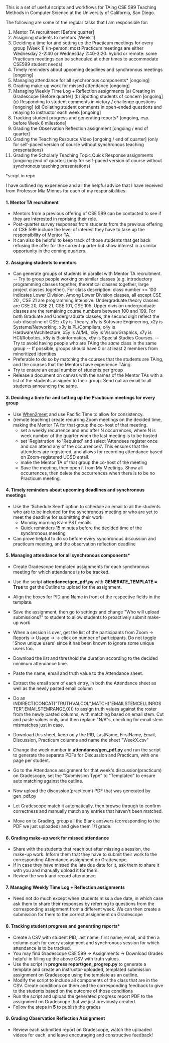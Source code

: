 This is a set of useful scripts and workflows for TAing CSE 599 Teaching Methods in Computer Science at the University of California, San Diego.

The following are some of the regular tasks that I am responsible for:

1) Mentor TA recruitment [Before quarter]
2) Assigning students to mentors [Week 1]
3) Deciding a time for and setting up the Practicum meetings for every group [Week 1] (in-person: most Practicum meetings are either Wednesday 2-2:40 or Wednesday 2:40-3:20: hybrid or remote: some Practicum meetings can be scheduled at other times to accommodate CSE599 student needs)
4) Timely reminders about upcoming deadlines and synchronous meetings [ongoing]
5) Managing attendance for all synchronous components* [ongoing]
6) Grading make-up work for missed attendance [ongoing]
7) Managing Weekly Time Log + Reflection assignments 
    (a) Creating in Gradescope [Before quarter]
    (b) Spotting students of concern [ongoing]
    (c) Responding to student comments in victory / challenge questions [ongoing]
    (d) Collating student comments in open-ended questions and relaying to instructor each week [ongoing]
9) Tracking student progress and generating reports* [ongoing, esp. before Week 6 milestone]
10) Grading the Observation Reflection assignment [ongoing / end of quarter]
11) Grading the Teaching Resource Video [ongoing / end of quarter] (only for self-paced version of course without synchronous teaching presentations)
12) Grading the Scholarly Teaching Topic Quick Response assignments [ongoing /end of quarter] (only for self-paced version of course without synchronous teaching presentations)

*script in repo

I have outlined my experience and all the helpful advice that I have received from Professor Mia Minnes for each of my responsibilities.

#### 1. Mentor TA recruitment
- Mentors from a previous offering of CSE 599 can be contacted to see if they are interested in reprising their role.
- Post-quarter survey responses from students from the previous offering of CSE 599 include the level of interest they have to take up the responsibility of Mentor TA.
- It can also be helpful to keep track of those students that get back refusing the offer for the current quarter but show interest in a similar opportunity in the coming quarters.

#### 2. Assigning students to mentors
- Can generate groups of students in parallel with Mentor TA recruitment. 
-- Try to group people working on similar classes (e.g. introductory programming classes together, theoretical classes together, large project classes together). For class description: class number <= 100 indicates Lower Division. Among Lower Division classes, all except CSE 20 , CSE 21 are programming intensive. Undergraduate theory classes are CSE 20, CSE 21, CSE 101, CSE 105. Upper division undergraduate classes are the remaining course numbers between 100 and 199. For both Graduate and Undergraduate classes, the second digit reflect the sub-discipline of CSE: x0y is Theory, x1y is Software Engineering, x2y is Systems/Networking, x3y is PL/Compilers, x4y is Hardware/Architecture, x5y is AI/ML, x6y is Vision/Graphics, x7y is HCI/Robotics, x8y is Bioinformatics, x9y is Special Studies Courses.
-- Try to avoid having people who are TAing the *same* class in the same group
-- If possible, groups should have 0 or at least 2 members from minoritized identities
- Preferable to do so by matching the courses that the students are TAing, and the courses that the Mentors have experience TAing.
- Try to ensure an equal number of students per group
- Release a document on canvas with the names of the Mentor TAs with a list of the students assigned to their group. Send out an email to all students announcing the same.

#### 3. Deciding a time for and setting up the Practicum meetings for every group
- Use [When2meet](https://when2meet.com) and use Pacific Time to allow for consistency.
- (remote teaching) create recurring Zoom meetings on the decided time, making the Mentor TA for that group the co-host of that meeting.
  - set a weekly recurrence and end after N occurrences, where N is week number of the quarter when the last meeting is to be hosted
  - set 'Registration' to 'Required' and select 'Attendees register once and can attend any of the occurrences'. This ensures that the attendees are registered, and allows for       recording attendance based on Zoom-registered UCSD email.
  - make the Mentor TA of that group the co-host of the meeting
  - Save the meeting, then open it from My Meetings. Show all occurrences, then delete the occurrences when there is to be no Practicum meeting.

#### 4. Timely reminders about upcoming deadlines and synchronous meetings
- Use the 'Schedule Send' option to schedule an email to all the students who are to be included for the synchronous meeting or who are yet to meet the deadline for submitting their work.
  - Monday morning 8 am PST emails
  - Quick reminders 15 minutes before the decided time of the synchronous meeting
- Can prove helpful to do so before every synchronous discussion and practicum meeting, and the observation reflection deadline

#### 5. Managing attendance for all synchronous components*
- Create Gradescope templated assignments for each synchronous meeting for which attendance is to be tracked.
- Use the script **attendance/gen_pdf.py** with **GENERATE_TEMPLATE = True** to get the Outline to upload for the assignment.
- Align the boxes for PID and Name in front of the respective fields in the template.
- Save the assignment, then go to settings and change "Who will upload submissions?" to student to allow students to proactively submit make-up work

- When a session is over, get the list of the participants from Zoom -> Reports -> Usage -> <MeetingName> -> click on number of participants. Do not toggle 'Show unique users' since it has been known to ignore some unique users too.
- Download the list and threshold the duration according to the decided minimum attendance time.
- Paste the name, email and truth value to the Attendance sheet.
- Extract the email stem of each entry, in both the Attendance sheet as well as the newly pasted email column
- Do an INDIRECT(CONCAT("TRUTHVALCOL",MATCH("EMAILSTEMCELLINROSTER",EMAILSTEMRANGE,0))) to assign truth values against the roster from the newly pasted columns, with matching     based on email stem. Cut and paste values only, and then replace "N/A"s, checking for email stem mismatches just in case.
- Download this sheet, keep only the PID, LastName, FirstName, Email, Discussion, Practicum columns and name the sheet "WeekX.csv"
- Change the week number in **attendance/gen_pdf.py** and run the script to generate the separate PDFs for Discussion and Practicum, with one page per student.
- Go to the Attendance assignment for that week's discussion(practicum) on Gradescope, set the "Submission Type" to "Templated" to ensure auto matching against the outline.
- Now upload the discussion(practicum) PDF that was generated by gen_pdf.py
- Let Gradescope match it automatically, then browse through to confirm correctness and manually match any entries that haven't been matched.
- Move on to Grading, group all the Blank answers (corresponding to the PDF we just uploaded) and give them 1/1 grade.

#### 6. Grading make-up work for missed attendance
- Share with the students that reach out after missing a session, the make-up work. Inform them that they have to submit their work to the corresponding Attendance assignment on   Gradescope.
- If in case they have missed the late due date for it, ask them to share it with you and manually upload it for them.
- Review the work and record attendance

#### 7. Managing Weekly Time Log + Reflection assignments
- Need not do much except when students miss a due date, in which case ask them to share their responses by referring to questions from the corresponding assignment from a different week. We can then create a submission for them to the correct assignment on Gradescope

#### 8. Tracking student progress and generating reports*
- Create a CSV with student PID, last name, first name, email, and then a column each for every assignment and synchronous session for which attendance is to be tracked.
- You may find Gradescope CSE 599 -> Assignments -> Download Grades helpful in filling up the above CSV with truth values.
- Use the script in **progress report/gen_progrep.py** to generate a template and create an instructor-uploaded, templated submission assignment on Gradescope using the template   as an outline.
- Modify the script to include all components of the class that are in the CSV. Create conditions on them and the corresponding feedback to give to the students based on the       outcome of those conditions
- Run the script and upload the generated progress report PDF to the assignment on Gradescope that we just previously created.
- Follow the steps in **5** to publish the grades

#### 9. Grading Observation Reflection Assignment
- Review each submitted report on Gradescope, watch the uploaded videos for each, and leave encouraging and constructive feedback!
